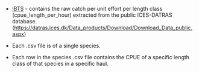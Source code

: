 - [IBTS](IBTS) - contains the raw catch per unit effort per length class (cpue_length_per_hour) extracted from the public ICES-DATRAS database.
  (https://datras.ices.dk/Data_products/Download/Download_Data_public.aspx)
  
 - Each .csv file is of a single species.
 - Each row in the species .csv file contains the CPUE of a specific length class of that species in a specific haul.
